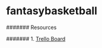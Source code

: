 # fantasybasketball

####### Resources

####### 1. [Trello Board](https://trello.com/b/UGYE7yuI/project-3-team-bravo)
